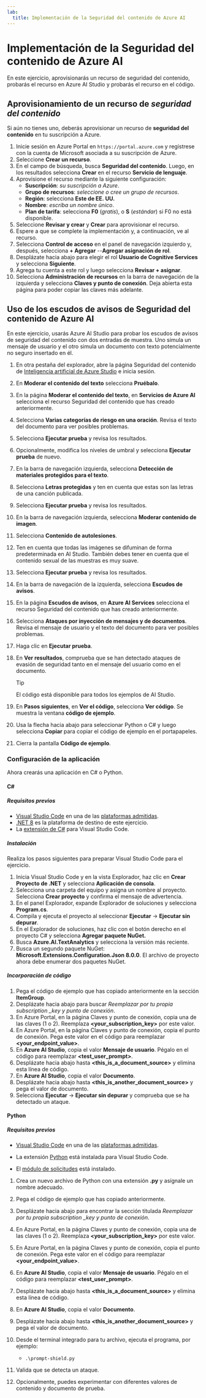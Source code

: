 ```yaml
---
lab:
  title: Implementación de la Seguridad del contenido de Azure AI
---
```


# Implementación de la Seguridad del contenido de Azure AI

En este ejercicio, aprovisionarás un recurso de seguridad del contenido, probarás el recurso en Azure AI Studio y probarás el recurso en el código.

## Aprovisionamiento de un recurso de *seguridad del contenido*

Si aún no tienes uno, deberás aprovisionar un recurso de **seguridad del contenido** en tu suscripción a Azure.

1. Inicie sesión en Azure Portal en `https://portal.azure.com` y regístrese con la cuenta de Microsoft asociada a su suscripción de Azure.
1. Seleccione **Crear un recurso**.
1. En el campo de búsqueda, busca **Seguridad del contenido**. Luego, en los resultados selecciona **Crear** en el recurso **Servicio de lenguaje**.
1. Aprovisione el recurso mediante la siguiente configuración:
    - **Suscripción**: *su suscripción a Azure*.
    - **Grupo de recursos**: *seleccione o cree un grupo de recursos*.
    - **Región**: selecciona **Este de EE. UU.**
    - **Nombre**: *escriba un nombre único*.
    - **Plan de tarifa**: selecciona **F0** (*gratis*), o **S** (*estándar*) si F0 no está disponible.
1. Seleccione **Revisar y crear** y **Crear** para aprovisionar el recurso.
1. Espere a que se complete la implementación y, a continuación, ve al recurso.
1. Selecciona **Control de acceso** en el panel de navegación izquierdo y, después, selecciona **+ Agregar** --**Agregar asignación de rol**.
1. Desplázate hacia abajo para elegir el rol **Usuario de Cognitive Services** y selecciona **Siguiente**.
1. Agrega tu cuenta a este rol y luego selecciona **Revisar + asignar**.
1. Selecciona **Administración de recursos** en la barra de navegación de la izquierda y selecciona **Claves y punto de conexión**. Deja abierta esta página para poder copiar las claves más adelante.

## Uso de los escudos de avisos de Seguridad del contenido de Azure AI

En este ejercicio, usarás Azure AI Studio para probar los escudos de avisos de seguridad del contenido con dos entradas de muestra. Uno simula un mensaje de usuario y el otro simula un documento con texto potencialmente no seguro insertado en él.

1. En otra pestaña del explorador, abre la página Seguridad del contenido de [Inteligencia artificial de Azure Studio](https://ai.azure.com/explore/contentsafety) e inicia sesión.
1. En **Moderar el contenido del texto** selecciona **Pruébalo**.
1. En la página **Moderar el contenido del texto**, en **Servicios de Azure AI** selecciona el recurso Seguridad del contenido que has creado anteriormente.
1. Selecciona **Varias categorías de riesgo en una oración**. Revisa el texto del documento para ver posibles problemas.
1. Selecciona **Ejecutar prueba** y revisa los resultados.
1. Opcionalmente, modifica los niveles de umbral y selecciona **Ejecutar prueba** de nuevo.
1. En la barra de navegación izquierda, selecciona **Detección de materiales protegidos para el texto**.
1. Selecciona **Letras protegidas** y ten en cuenta que estas son las letras de una canción publicada.
1. Selecciona **Ejecutar prueba** y revisa los resultados.
1. En la barra de navegación izquierda, selecciona **Moderar contenido de imagen**.
1. Selecciona **Contenido de autolesiones**.
1. Ten en cuenta que todas las imágenes se difuminan de forma predeterminada en AI Studio. También debes tener en cuenta que el contenido sexual de las muestras es muy suave.
1. Selecciona **Ejecutar prueba** y revisa los resultados.
1. En la barra de navegación de la izquierda, selecciona **Escudos de avisos**.
1. En la página **Escudos de avisos**, en **Azure AI Services** selecciona el recurso Seguridad del contenido que has creado anteriormente.
1. Selecciona **Ataques por inyección de mensajes y de documentos**. Revisa el mensaje de usuario y el texto del documento para ver posibles problemas.
1. Haga clic en **Ejecutar prueba**.
1. En **Ver resultados**, comprueba que se han detectado ataques de evasión de seguridad tanto en el mensaje del usuario como en el documento.

    > [!TIP]
    > El código está disponible para todos los ejemplos de AI Studio.

1. En **Pasos siguientes**, en **Ver el código**, selecciona **Ver código**. Se muestra la ventana **código de ejemplo**.
1. Usa la flecha hacia abajo para seleccionar Python o C# y luego selecciona **Copiar** para copiar el código de ejemplo en el portapapeles.
1. Cierra la pantalla **Código de ejemplo**.

### Configuración de la aplicación

Ahora crearás una aplicación en C# o Python.

#### C#

##### Requisitos previos

* [Visual Studio Code](https://code.visualstudio.com/) en una de las [plataformas admitidas](https://code.visualstudio.com/docs/supporting/requirements#_platforms).
* [.NET 8](https://dotnet.microsoft.com/en-us/download/dotnet/8.0) es la plataforma de destino de este ejercicio.
* La [extensión de C#](https://marketplace.visualstudio.com/items?itemName=ms-dotnettools.csharp) para Visual Studio Code.

##### Instalación

Realiza los pasos siguientes para preparar Visual Studio Code para el ejercicio.

1. Inicia Visual Studio Code y en la vista Explorador, haz clic en **Crear Proyecto de .NET** y selecciona **Aplicación de consola**.
1. Selecciona una carpeta del equipo y asigna un nombre al proyecto. Selecciona **Crear proyecto** y confirma el mensaje de advertencia.
1. En el panel Explorador, expande Explorador de soluciones y selecciona **Program.cs**.
1. Compila y ejecuta el proyecto al seleccionar **Ejecutar** -> **Ejecutar sin depurar**. 
1. En el Explorador de soluciones, haz clic con el botón derecho en el proyecto C# y selecciona **Agregar paquete NuGet.**
1. Busca **Azure.AI.TextAnalytics** y selecciona la versión más reciente.
1. Busca un segundo paquete NuGet: **Microsoft.Extensions.Configuration.Json 8.0.0**. El archivo de proyecto ahora debe enumerar dos paquetes NuGet.

##### Incorporación de código

1. Pega el código de ejemplo que has copiado anteriormente en la sección **ItemGroup**.
1. Desplázate hacia abajo para buscar *Reemplazar por tu propia subscription _key y punto de conexión*.
1. En Azure Portal, en la página Claves y punto de conexión, copia una de las claves (1 o 2). Reemplaza **<your_subscription_key>** por este valor.
1. En Azure Portal, en la página Claves y punto de conexión, copia el punto de conexión. Pega este valor en el código para reemplazar **<your_endpoint_value>**.
1. En **Azure AI Studio**, copia el valor **Mensaje de usuario**. Pégalo en el código para reemplazar **<test_user_prompt>**.
1. Desplázate hacia abajo hasta **<this_is_a_document_source>** y elimina esta línea de código.
1. En **Azure AI Studio**, copia el valor **Documento**.
1. Desplázate hacia abajo hasta **<this_is_another_document_source>** y pega el valor de documento.
1. Selecciona **Ejecutar** -> **Ejecutar sin depurar** y comprueba que se ha detectado un ataque. 

#### Python

##### Requisitos previos

* [Visual Studio Code](https://code.visualstudio.com/) en una de las [plataformas admitidas](https://code.visualstudio.com/docs/supporting/requirements#_platforms).

* La extensión [Python](https://marketplace.visualstudio.com/items?itemName=ms-python.python) está instalada para Visual Studio Code.

* El [módulo de solicitudes](https://pypi.org/project/requests/) está instalado.

1. Crea un nuevo archivo de Python con una extensión **.py** y asígnale un nombre adecuado.
1. Pega el código de ejemplo que has copiado anteriormente.
1. Desplázate hacia abajo para encontrar la sección titulada *Reemplazar por tu propia subscription _key y punto de conexión*.
1. En Azure Portal, en la página Claves y punto de conexión, copia una de las claves (1 o 2). Reemplaza **<your_subscription_key>** por este valor.
1. En Azure Portal, en la página Claves y punto de conexión, copia el punto de conexión. Pega este valor en el código para reemplazar **<your_endpoint_value>**.
1. En **Azure AI Studio**, copia el valor **Mensaje de usuario**. Pégalo en el código para reemplazar **<test_user_prompt>**.
1. Desplázate hacia abajo hasta **<this_is_a_document_source>** y elimina esta línea de código.
1. En **Azure AI Studio**, copia el valor **Documento**.
1. Desplázate hacia abajo hasta **<this_is_another_document_source>** y pega el valor de documento.
1. Desde el terminal integrado para tu archivo, ejecuta el programa, por ejemplo:

    - `.\prompt-shield.py`

1. Valida que se detecta un ataque.
1. Opcionalmente, puedes experimentar con diferentes valores de contenido y documento de prueba.
